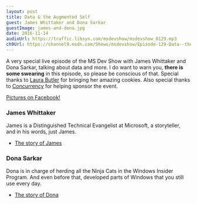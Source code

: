 ```yaml
---
layout: post
title: Data & the Augmented Self
guest: James Whittaker and Dona Sarkar
guestImage: james-and-dona.jpg
date: 2016-11-14
audioUrl: https://traffic.libsyn.com/msdevshow/msdevshow_0129.mp3
ch9Url: https://channel9.msdn.com/Shows/msdevshow/Episode-129-Data--the-Augmented-Self-with-James-Whittaker--Dona-Sarkar
---
```


A very special live episode of the MS Dev Show with James Whittaker and Dona Sarkar, talking about data and more. I do want to warn you, **there is some swearing** in this episode, so please be conscious of that. Special thanks to [Laura Butler](https://news.microsoft.com/stories/people/laura-butler.html) for bringing her amazing cookies. Also special thanks to [Concurrency](http://concurrency.com) for helping sponsor the event.

[Pictures on Facebook!](https://www.facebook.com/1506993522887767/photos/?tab=album&album_id=1779150599005390)

### James Whittaker

James is a Distinguished Technical Evangelist at Microsoft, a storyteller, and in his words, just James.

 - [The story of James](https://news.microsoft.com/stories/people/james-whittaker.html)

### Dona Sarkar

Dona is in charge of herding all the Ninja Cats in the Windows Insider Program. And even before that, developed parts of Windows that you still use every day.

 - [The story of Dona](https://news.microsoft.com/stories/people/dona-sarkar.html)
